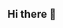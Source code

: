 ## Hi there 👋

<!--
**SamBostawros/SamBostawros** is a ✨ _special_ ✨ repository because its `README.md` (this file) appears on my GitHub profile.

Here is a brief summary:

- 🔭 I’m currently working on a video game.
- 🌱 I’m currently learning java and OOP.
- 👯 I’m looking to collaborate on work projects.
- 🤔 I’m looking for help with exploring new concepts.
- 💬 Ask me about anything in music, avaiation, computers or life.
- ⚡ Fun fact: The more you learn, the more you'll find out that you know nothing.
-->
